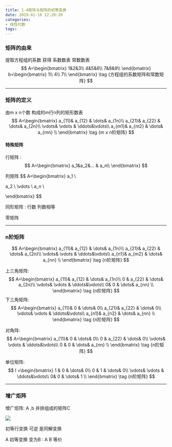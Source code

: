 ```yaml
---
title: 1-4矩阵与矩阵的初等变换
date: 2019-01-16 12:20:20
categories: 
- 线性代数
tags:
---
```


### 矩阵的由来

提取方程组的系数 获得 系数数表  常数数表
$$
A=\begin{bmatrix}
1&2&3\\
4&5&6\\
7&8&9\\
\end{bmatrix}
b=\begin{bmatrix}
1\\
4\\
7\\
\end{bmatrix}
\tag {方程组的系数矩阵和常数矩阵}
$$

---

### 矩阵的定义

由m x n个数 构成的m行n列的矩形数表
$$
A=\begin{bmatrix}
a_{11}& a_{12} & \dots& a_{1n}\\
a_{21}& a_{22} & \dots& a_{2n}\\
\vdots& \vdots & \ddots&\vdots\\
a_{m1}& a_{m2} & \dots& a_{mn} \\
\end{bmatrix}
\tag {m x n阶矩阵}
$$

#### 特殊矩阵

行矩阵 :  
$$
A=\begin{bmatrix}
a_1&a_2&... & a_n\\
\end{bmatrix}
$$


列矩阵
$$
A=\begin{bmatrix}
a_1 \\

a_2 \\
\vdots \\
a_n \\

\end{bmatrix}
$$





同形矩阵 :  行数 列数相等

零矩阵

---

### n阶矩阵


$$
A=\begin{bmatrix}
a_{11}& a_{12} & \dots& a_{1n}\\
a_{21}& a_{22} & \dots& a_{2n}\\
\vdots& \vdots & \ddots&\vdots\\
a_{n1}& a_{m2} & \dots& a_{nn} \\
\end{bmatrix}
\tag {n阶矩阵}
$$




上三角矩阵:
$$
A=\begin{bmatrix}
a_{11}& a_{12} & \dots& a_{1n}\\
0 & a_{22} & \dots& a_{2n}\\
\vdots& \vdots & \ddots&\vdots\\
0& 0 & \dots& a_{nn} \\
\end{bmatrix}
\tag {n阶矩阵}
$$
下三角矩阵:
$$
A=\begin{bmatrix}
a_{11}& 0 & \dots& 0\\
a_{21}& a_{22} & \dots& 0\\
\vdots& \vdots & \ddots&\vdots\\
a_{n1}& a_{n2} & \dots& a_{nn} \\
\end{bmatrix}
\tag {n阶矩阵}
$$


对角阵:
$$
A=\begin{bmatrix}
a_{11}& 0 & \dots& 0\\
0 & a_{22} & \dots& 0\\
\vdots& \vdots & \ddots&\vdots\\
0 & 0 & \dots& a_{nn} \\
\end{bmatrix}
\tag {n阶矩阵}
$$


单位矩阵:
$$
I =\begin{bmatrix}
1 & 0 & \dots& 0\\
0 & 1 & \dots& 0\\
\vdots& \vdots & \ddots&\vdots\\
0& 0 & \dots& 1 \\
\end{bmatrix}
\tag {n阶矩阵}
$$

---

### 增广炬阵

增广炬阵: A ,b 并排组成的矩阵C



![](1-4矩阵与矩阵的初等变换/1.png)



初等行变换  可逆  是同解变换

A 初等变换 变为B  : A B 等价

